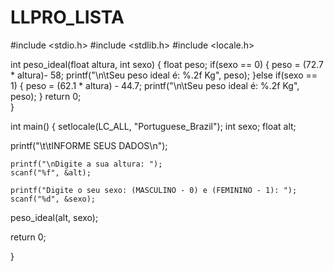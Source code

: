 # LLPRO_LISTA
#include <stdio.h>
#include <stdlib.h> 
#include <locale.h>

int peso_ideal(float altura, int sexo) {
	float peso;
	if(sexo == 0) {
	    peso = (72.7 * altura)- 58;
	    printf("\n\tSeu peso ideal é: %.2f Kg", peso);
  }else if(sexo == 1) {
    	peso = (62.1 * altura) - 44.7;
    	printf("\n\tSeu peso ideal é: %.2f Kg", peso);
  }
    return 0;  
}

int main() {
  setlocale(LC_ALL, "Portuguese_Brazil");
  int sexo;
	float alt;
    
  printf("\t\tINFORME SEUS DADOS\n");
    
	printf("\nDigite a sua altura: ");
	scanf("%f", &alt);
	
	printf("Digite o seu sexo: (MASCULINO - 0) e (FEMININO - 1): ");
	scanf("%d", &sexo);
	
  peso_ideal(alt, sexo);
    
return 0;

}
